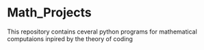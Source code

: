 # Math_Projects
This repository contains ceveral python programs for mathematical computaions inpired by the theory of coding
